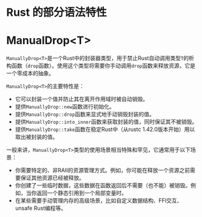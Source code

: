 # Rust 的部分语法特性

# ManualDrop\<T\>

`ManuallyDrop<T>`是一个Rust中的封装器类型，用于禁止Rust自动调用类型`T`的析构函数（`drop`函数）。使用这个类型将需要你手动调用`drop`函数来释放资源，它是一个零成本的抽象。

`ManuallyDrop<T>`的主要特性是：

- 它可以封装一个值并防止其在离开作用域时被自动销毁。
- 提供`ManuallyDrop::new`函数进行初始化。
- 提供`ManuallyDrop::drop`函数来显式地手动销毁封装的值。
- 提供`ManuallyDrop::into_inner`函数来获取封装的值，同时保证其不被销毁。
- 提供`ManuallyDrop::take`函数在稳定Rust中（从rustc 1.42.0版本开始）用以取出被封装的值。

一般来讲，`ManuallyDrop<T>`类型的使用场景相当特殊和罕见，它通常用于以下场景：

- 你需要特定的、非RAII的资源管理方式。例如，你可能在释放一个资源之前需要保证其他资源已经被释放。
- 你创建了一些临时数据，这些数据在函数返回后不需要（也不能）被销毁。例如，当你返回一个静态引用到一个局部变量时。
- 在某些需要手动管理内存的高级场景，比如自定义数据结构、FFI交互、unsafe Rust编程等。
